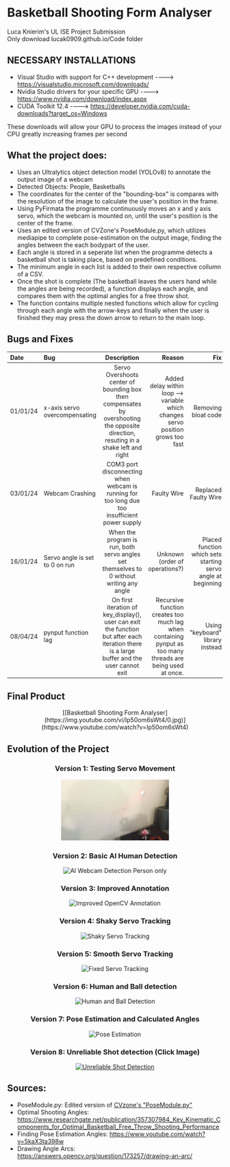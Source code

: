 # Basketball Shooting Form Analyser 
Luca Knierim's UL ISE Project Submission\
Only download lucak0909.github.io/Code folder

 ## NECESSARY INSTALLATIONS
  - Visual Studio with support for C++ development  ----> https://visualstudio.microsoft.com/downloads/
  - Nvidia Studio drivers for your specific GPU  ----> https://www.nvidia.com/download/index.aspx
  - CUDA Toolkit 12.4  ----> https://developer.nvidia.com/cuda-downloads?target_os=Windows

These downloads will allow your GPU to process the images instead of your CPU greatly increasing frames per second

## What the project does:
- Uses an Ultralytics object detection model (YOLOv8) to annotate the output image of a webcam
- Detected Objects: People, Basketballs
- The coordinates for the center of the "bounding-box" is compares with the resolution of the image to calculate the user's position in the frame.
- Using PyFirmata the programme continuously moves an x and y axis servo, which the webcam is mounted on, until the user's position is the center of the frame.
- Uses an edited version of CVZone's PoseModule.py, which utilizes mediapipe to complete pose-estimation on the output image, finding the angles between the each bodypart of the user.
- Each angle is stored in a seperate list when the programme detects a basketball shot is taking place, based on predefined conditions.
- The minimum angle in each list is added to their own respective collumn of a CSV.
- Once the shot is complete (The basketball leaves the users hand while the angles are being recorded), a function displays each angle, and compares them with the optimal angles for a free throw shot.
- The function contains multiple nested functions which allow for cycling through each angle with the arrow-keys and finally when the user is finished they may press the down arrow to return to the main loop.

## Bugs and Fixes
| Date | Bug      | Description | Reason | Fix    |
| :--- | :---     |    :----:   |   ---: |   ---: |
|01/01/24| x-axis servo overcompensating | Servo Overshoots center of bounding box then compensates by overshooting the opposite direction, resuting in a shake left and right | Added delay within loop --> variable which changes servo position grows too fast | Removing bloat code |
|03/01/24| Webcam Crashing | COM3 port disconnecting when webcam is running for too long due too insufficient power supply | Faulty Wire | Replaced Faulty Wire |
|16/01/24| Servo angle is set to 0 on run | When the program is run, both servo angles set themselves to 0 without writing any angle | Unknown (order of operations?) | Placed function which sets starting servo angle at beginning |
|08/04/24| pynput function lag | On first iteration of key_display(), user can exit the function but after each iteration there is a large buffer and the user cannot exit | Recursive function creates too much lag when containing pynput as too many threads are being used at once. | Using "keyboard" library instead |


## Final Product
<div align='center'>
[[Basketball Shooting Form Analyser](https://img.youtube.com/vi/Ip50om6sWt4/0.jpg)](https://www.youtube.com/watch?v=Ip50om6sWt4)
</div>


## Evolution of the Project
<div align='center'>

### Version 1: Testing Servo Movement
<img src='/docs/videos/LaserXY.gif' title='Servos with laser XY demo' width='50%'/>
    
### Version 2: Basic AI Human Detection 
<img src='/docs/videos/detectionV1.gif' title='AI Webcam Detection Person only' width='50%'/>
    
### Version 3: Improved Annotation
<img src='/docs/videos/detectionV2.gif' title='Improved OpenCV Annotation' width='50%'/>
    
### Version 4: Shaky Servo Tracking
<img src='/docs/videos/V3.gif' title='Shaky Servo Tracking' width='50%'/>
    
### Version 5: Smooth Servo Tracking
<img src='/docs/videos/V4.gif' title='Fixed Servo Tracking' width='50%'/>
    
### Version 6: Human and Ball detection
<img src='/docs/videos/V5.gif' title='Human and Ball Detection' width='50%'/>
    
### Version 7: Pose Estimation and Calculated Angles
<img src='/docs/videos/V6.gif' title='Pose Estimation' width='50%'/>

### Version 8: Unreliable Shot detection (Click Image)
[![Unreliable Shot Detection](https://img.youtube.com/vi/Ip50om6sWt4/0.jpg)](https://www.youtube.com/watch?v=Ip50om6sWt4)
    
</div>

## Sources:
- PoseModule.py: Edited version of [CVzone's "PoseModule.py"](https://github.com/cvzone/cvzone/blob/master/cvzone/PoseModule.py)
- Optimal Shooting Angles: https://www.researchgate.net/publication/357307984_Key_Kinematic_Components_for_Optimal_Basketball_Free_Throw_Shooting_Performance
- Finding Pose Estimation Angles: https://www.youtube.com/watch?v=5kaX3ta398w
- Drawing Angle Arcs: https://answers.opencv.org/question/173257/drawing-an-arc/
